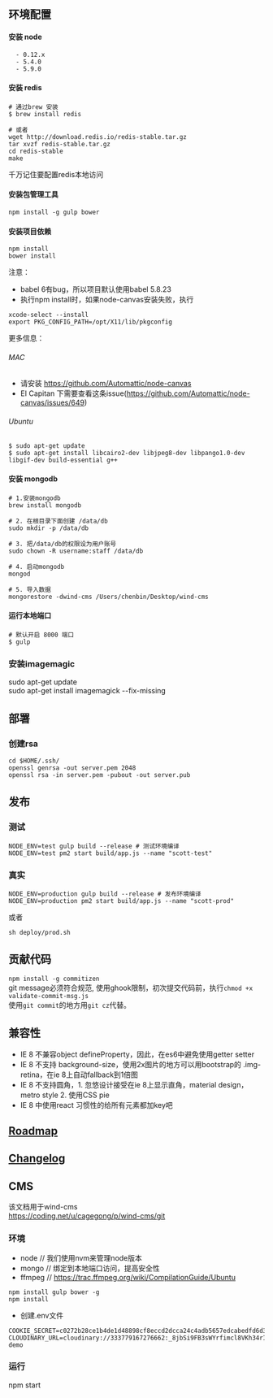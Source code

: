 ## 环境配置

#### 安装 node
```
  - 0.12.x
  - 5.4.0
  - 5.9.0
```

#### 安装 redis
```
# 通过brew 安装
$ brew install redis

# 或者
wget http://download.redis.io/redis-stable.tar.gz
tar xvzf redis-stable.tar.gz
cd redis-stable
make
```
千万记住要配置redis本地访问  

#### 安装包管理工具
```
npm install -g gulp bower
```

#### 安装项目依赖
```
npm install
bower install
```
注意：

 * babel 6有bug，所以项目默认使用babel 5.8.23  
 * 执行npm install时，如果node-canvas安装失败，执行
 
```
xcode-select --install  
export PKG_CONFIG_PATH=/opt/X11/lib/pkgconfig  
```
更多信息：
###### MAC
* 请安装 https://github.com/Automattic/node-canvas  
* EI Capitan 下需要查看这条issue(https://github.com/Automattic/node-canvas/issues/649)

###### Ubuntu
```
$ sudo apt-get update 
$ sudo apt-get install libcairo2-dev libjpeg8-dev libpango1.0-dev libgif-dev build-essential g++
```

#### 安装 mongodb
```
# 1.安装mongodb
brew install mongodb

# 2. 在根目录下面创建 /data/db
sudo mkdir -p /data/db

# 3. 把/data/db的权限设为用户账号
sudo chown -R username:staff /data/db

# 4. 启动mongodb
mongod

# 5. 导入数据
mongorestore -dwind-cms /Users/chenbin/Desktop/wind-cms
```

#### 运行本地端口
```
# 默认开启 8000 端口
$ gulp
```

### 安装imagemagic
sudo apt-get update  
sudo apt-get install imagemagick --fix-missing


## 部署
### 创建rsa  
```
cd $HOME/.ssh/
openssl genrsa -out server.pem 2048
openssl rsa -in server.pem -pubout -out server.pub
```


## 发布
### 测试
```
NODE_ENV=test gulp build --release # 测试环境编译
NODE_ENV=test pm2 start build/app.js --name "scott-test"
```

### 真实
```
NODE_ENV=production gulp build --release # 发布环境编译
NODE_ENV=production pm2 start build/app.js --name "scott-prod"
```
或者
```
sh deploy/prod.sh
```

## 贡献代码
`npm install -g commitizen`  
git message必须符合规范, 使用ghook限制，初次提交代码前，执行`chmod +x validate-commit-msg.js`  
使用`git commit`的地方用`git cz`代替。


## 兼容性
- IE 8 不兼容object defineProperty，因此，在es6中避免使用getter setter
- IE 8 不支持 background-size，使用2x图片的地方可以用bootstrap的 .img-retina，在ie 8上自动fallback到1倍图
- IE 8 不支持圆角，1. 忽悠设计接受在ie 8上显示直角，material design， metro style 2. 使用CSS pie
- IE 8 中使用react 习惯性的给所有元素都加key吧

## [Roadmap](./Roadmap.md)

## [Changelog](./Changelog.md)


## CMS
该文档用于wind-cms  
https://coding.net/u/cagegong/p/wind-cms/git  
### 环境
- node // 我们使用nvm来管理node版本
- mongo // 绑定到本地端口访问，提高安全性
- ffmpeg // https://trac.ffmpeg.org/wiki/CompilationGuide/Ubuntu
```
npm install gulp bower -g
npm install
```
- 创建.env文件
```
COOKIE_SECRET=c0272b28ce1b4de1d48898cf8eccd2dcca24c4adb5657edcabedfd6d32df667ec4cfe4b67447976a75cb0c45c0ce7f31ecf40a44226b9f6e3645188f545d8d4d
CLOUDINARY_URL=cloudinary://333779167276662:_8jbSi9FB3sWYrfimcl8VKh34rI@keystone-demo
```
### 运行
npm start
